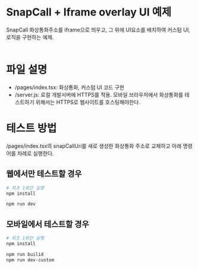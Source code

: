 # SnapCall + Iframe overlay UI 예제

SnapCall 화상통화주소를 iframe으로 띄우고, 그 위에 UI요소를 배치하여 커스텀 UI, 로직을 구현하는 예제. <br/><br/>

# 파일 설명

- /pages/index.tsx: 화상통화, 커스텀 UI 코드 구현
- /server.js: 로컬 개발서버에 HTTPS를 적용. 모바일 브라우저에서 화상통화를 테스트하기 위해서는 HTTPS로 웹사이트를 호스팅해야한다.

# 테스트 방법

/pages/index.tsx의 snapCallUri를 새로 생성한 화상통화 주소로 교체하고 아래 명령어를 차례로 실행한다.

## 웹에서만 테스트할 경우

```bash
# 최초 1회만 실행
npm install

npm run dev
```

## 모바일에서 테스트할 경우

```bash
# 최초 1회만 실행
npm install

npm run builid
npm run dev-custom
```
